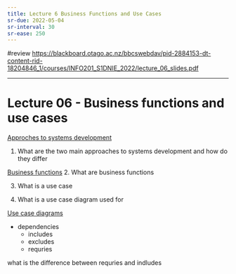 ```yaml
---
title: Lecture 6 Business Functions and Use Cases
sr-due: 2022-05-04
sr-interval: 30
sr-ease: 250
---
```


#review 
https://blackboard.otago.ac.nz/bbcswebdav/pid-2884153-dt-content-rid-18204846_1/courses/INFO201_S1DNIE_2022/lecture_06_slides.pdf

----
# Lecture 06 - Business functions and use cases
[Approches to systems development](out/notes/approches-to-systems-development.md)
1. What are the two main approaches to systems development and how do they differ

[Business functions](out/notes/business-functions.md)
2. What are business functions

3. What is a use case

4. What is a use case diagram used for

[Use case diagrams](out/notes/use-case-diagrams.md)


- dependencies
	- includes
	- excludes
	- requries

what is the difference between requries and indludes